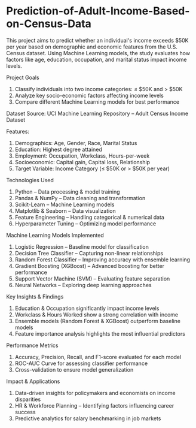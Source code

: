 # Prediction-of-Adult-Income-Based-on-Census-Data
This project aims to predict whether an individual's income exceeds $50K per year based on demographic and economic features from the U.S. Census dataset. Using Machine Learning models, the study evaluates how factors like age, education, occupation, and marital status impact income levels.

Project Goals
1. Classify individuals into two income categories: ≤ $50K and > $50K
2. Analyze key socio-economic factors affecting income levels
3. Compare different Machine Learning models for best performance

Dataset
Source: UCI Machine Learning Repository – Adult Census Income Dataset

Features:
1. Demographics: Age, Gender, Race, Marital Status
2. Education: Highest degree attained
3. Employment: Occupation, Workclass, Hours-per-week
4. Socioeconomic: Capital gain, Capital loss, Relationship
5. Target Variable: Income Category (≤ $50K or > $50K per year)

Technologies Used
1. Python – Data processing & model training
2. Pandas & NumPy – Data cleaning and transformation
3. Scikit-Learn – Machine Learning models
4. Matplotlib & Seaborn – Data visualization
5. Feature Engineering – Handling categorical & numerical data
6. Hyperparameter Tuning – Optimizing model performance

Machine Learning Models Implemented
1. Logistic Regression – Baseline model for classification
2. Decision Tree Classifier – Capturing non-linear relationships
3. Random Forest Classifier – Improving accuracy with ensemble learning
4. Gradient Boosting (XGBoost) – Advanced boosting for better performance
5. Support Vector Machine (SVM) – Evaluating feature separation
6. Neural Networks – Exploring deep learning approaches

Key Insights & Findings
1. Education & Occupation significantly impact income levels
2. Workclass & Hours Worked show a strong correlation with income
3. Ensemble models (Random Forest & XGBoost) outperform baseline models
4. Feature importance analysis highlights the most influential predictors

Performance Metrics
1. Accuracy, Precision, Recall, and F1-score evaluated for each model
2. ROC-AUC Curve for assessing classifier performance
3. Cross-validation to ensure model generalization

Impact & Applications
1. Data-driven insights for policymakers and economists on income disparities
2. HR & Workforce Planning – Identifying factors influencing career success
3. Predictive analytics for salary benchmarking in job markets
